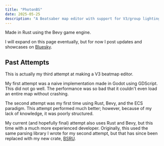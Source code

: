 ```yaml
---
title: "PhotonBS"
date: 2025-05-25
description: "A Beatsaber map editor with support for V3/group lighting."
---
```


Made in Rust using the Bevy game engine.

I will expand on this page eventually, but for now I post updates and showcases
on [Bluesky](https://bsky.app/profile/alephcubed.com).

## Past Attempts

This is actually my third attempt at making a V3 beatmap editor.

My first attempt was a naive implementation made in Godot using GDScript. This
did not go well. The performance was so bad that it couldn't even load an entire
map without crashing.

The second attempt was my first time using Rust, Bevy, and the ECS paradigm.
This attempt performed much better; however, because of my lack of knowledge, it
was poorly structured.

My current (and hopefully final) attempt also uses Rust and Bevy, but this time
with a much more experienced developer. Originally, this used the same parsing
library I wrote for my second attempt, but that has since been replaced with my
new crate, [BSRU](https://github.com/AlephCubed/BSRU).
